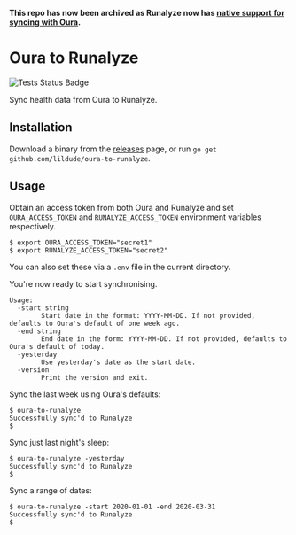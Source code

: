 **This repo has now been archived as Runalyze now has [native support for syncing with Oura](https://blog.runalyze.com/features/sync-with-oura/).**

# Oura to Runalyze

![Tests Status Badge](https://github.com/lildude/oura-to-runalyze/workflows/Tests/badge.svg)

Sync health data from Oura to Runalyze.

## Installation

Download a binary from the [releases](https://github.com/lildude/oura-to-runalyze/releases) page, or run `go get github.com/lildude/oura-to-runalyze`.

## Usage

Obtain an access token from both Oura and Runalyze and set `OURA_ACCESS_TOKEN` and `RUNALYZE_ACCESS_TOKEN` environment variables respectively.

```console
$ export OURA_ACCESS_TOKEN="secret1" 
$ export RUNALYZE_ACCESS_TOKEN="secret2"
```

You can also set these via a `.env` file in the current directory.

You're now ready to start synchronising.

```
Usage:
  -start string
        Start date in the format: YYYY-MM-DD. If not provided, defaults to Oura's default of one week ago.
  -end string
        End date in the form: YYYY-MM-DD. If not provided, defaults to Oura's default of today.
  -yesterday
        Use yesterday's date as the start date.
  -version
        Print the version and exit.
```

Sync the last week using Oura's defaults:

```console
$ oura-to-runalyze
Successfully sync'd to Runalyze
$
```

Sync just last night's sleep:

```console
$ oura-to-runalyze -yesterday
Successfully sync'd to Runalyze
$
```

Sync a range of dates:

```console
$ oura-to-runalyze -start 2020-01-01 -end 2020-03-31
Successfully sync'd to Runalyze
$
```
